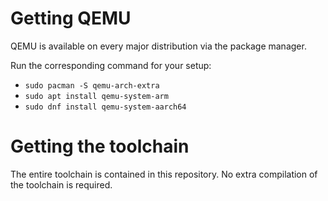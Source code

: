 # Getting QEMU

QEMU is available on every major distribution via the package manager.

Run the corresponding command for your setup:

- `sudo pacman -S qemu-arch-extra`
- `sudo apt install qemu-system-arm`
- `sudo dnf install qemu-system-aarch64`

# Getting the toolchain

The entire toolchain is contained in this repository. No extra compilation of the toolchain is required.
